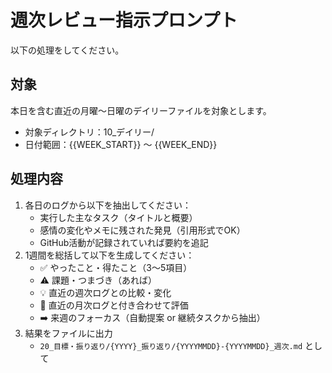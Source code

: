 # 週次レビュー指示プロンプト

以下の処理をしてください。

## 対象
本日を含む直近の月曜〜日曜のデイリーファイルを対象とします。
- 対象ディレクトリ：10_デイリー/
- 日付範囲：{{WEEK_START}} 〜 {{WEEK_END}}

## 処理内容

1. 各日のログから以下を抽出してください：
   - 実行した主なタスク（タイトルと概要）
   - 感情の変化やメモに残された発見（引用形式でOK）
   - GitHub活動が記録されていれば要約を追記
2. 1週間を総括して以下を生成してください：
   - ✅ やったこと・得たこと（3〜5項目）
   - ⚠️ 課題・つまづき（あれば）
   - 💡 直近の週次ログとの比較・変化
   - 📑 直近の月次ログと付き合わせて評価
   - ➡️ 来週のフォーカス（自動提案 or 継続タスクから抽出）
3. 結果をファイルに出力
   - `20_目標・振り返り/{YYYY}_振り返り/{YYYYMMDD}-{YYYYMMDD}_週次.md` として
